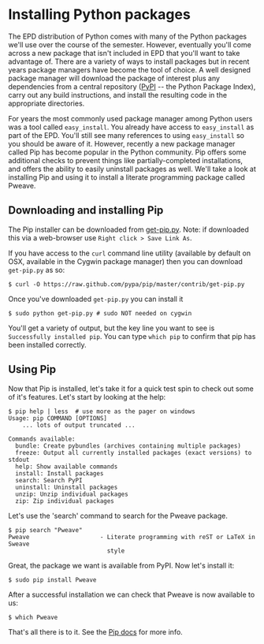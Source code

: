 
# Installing Python packages

The EPD distribution of Python comes with many of the Python packages we'll use over the course of the semester.  However, eventually you'll come across a new package that isn't included in EPD that you'll want to take advantage of.  There are a variety of ways to install packages but in recent years package managers have become the tool of choice.  A well designed package manager will download the package of interest plus any dependencies from a central repository ([PyPI](http://pypi.python.org/pypi) -- the Python Package Index), carry out any build instructions, and install the resulting code in the appropriate directories.

For  years the most commonly used package manager among Python users was a tool called `easy_install`. You already have access to `easy_install` as part of the EPD. You'll still see many references to using `easy_install` so you should be aware of it. However, recently a new package manager called Pip has become popular in the Python community. Pip offers some additional checks to prevent things like partially-completed installations, and offers the ability to easily uninstall packages as well.  We'll take a look at installing Pip and using it to install a literate programming package called Pweave.


## Downloading and installing Pip

The Pip installer can be downloaded from [get-pip.py](https://raw.github.com/pypa/pip/master/contrib/get-pip.py). Note: if downloaded this via a web-browser use `Right click > Save Link As`.

If you have access to the `curl` command line utility (available by default on OSX, available in the Cygwin package manager) then you can download `get-pip.py` as so:

    $ curl -O https://raw.github.com/pypa/pip/master/contrib/get-pip.py
    
Once you've downloaded `get-pip.py` you can install it

    $ sudo python get-pip.py # sudo NOT needed on cygwin
    
You'll get a variety of output, but the key line you want to see is `Successfully installed pip`. You can type `which pip` to confirm that pip has been installed correctly.

## Using Pip

Now that Pip is installed, let's take it for a quick test spin to check out some of it's features. Let's start by looking at the help:

    $ pip help | less  # use more as the pager on windows
    Usage: pip COMMAND [OPTIONS]
        ... lots of output truncated ...

    Commands available:
      bundle: Create pybundles (archives containing multiple packages)
      freeze: Output all currently installed packages (exact versions) to stdout
      help: Show available commands
      install: Install packages
      search: Search PyPI
      uninstall: Uninstall packages
      unzip: Unzip individual packages
      zip: Zip individual packages
        
Let's use the 'search' command to search for the Pweave package.

    $ pip search "Pweave"
    Pweave                    - Literate programming with reST or LaTeX in Sweave
                                style

Great, the package we want is available from PyPI. Now let's install it:

    $ sudo pip install Pweave
    
After a successful installation  we can check that Pweave is now available to us:

    $ which Pweave
    
That's all there is to it. See the [Pip docs](http://www.pip-installer.org/en/latest/index.html) for more info.
